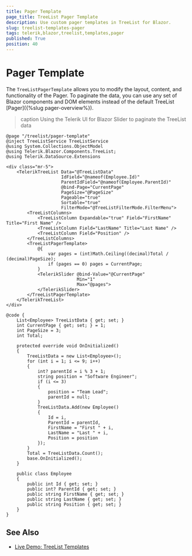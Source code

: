 ```yaml
---
title: Pager Template
page_title: TreeList Pager Template
description: Use custom pager templates in TreeList for Blazor.
slug: treelist-templates-pager
tags: telerik,blazor,treelist,templates,pager
published: True
position: 40
---
```



# Pager Template

The `TreeListPagerTemplate` allows you to modify the layout, content, and functionality of the Pager. To paginate the data, you can use any set of Blazor components and DOM elements instead of the default TreeList [Pager]({%slug pager-overview%}).


>caption Using the Telerik UI for Blazor Slider to paginate the TreeList data

````CSHTML
@page "/treelist/pager-template"
@inject TreeListService TreeListService
@using System.Collections.ObjectModel
@using Telerik.Blazor.Components.TreeList;
@using Telerik.DataSource.Extensions

<div class="mr-5">
    <TelerikTreeList Data="@TreeListData"
                     IdField="@nameof(Employee.Id)"
                     ParentIdField="@nameof(Employee.ParentId)"
                     @bind-Page="CurrentPage"
                     PageSize="@PageSize"
                     Pageable="true"
                     Sortable="true"
                     FilterMode="@TreeListFilterMode.FilterMenu">
        <TreeListColumns>
            <TreeListColumn Expandable="true" Field="FirstName" Title="First Name" />
            <TreeListColumn Field="LastName" Title="Last Name" />
            <TreeListColumn Field="Position" />
        </TreeListColumns>
        <TreeListPagerTemplate>
            @{
                var pages = (int)Math.Ceiling((decimal)Total / (decimal)PageSize);
                if (pages == 0) pages = CurrentPage;
            }
            <TelerikSlider @bind-Value="@CurrentPage"
                           Min="1"
                           Max="@pages">
            </TelerikSlider>
        </TreeListPagerTemplate>
    </TelerikTreeList>
</div>

@code {
    List<Employee> TreeListData { get; set; }
    int CurrentPage { get; set; } = 1;
    int PageSize = 3;
    int Total;

    protected override void OnInitialized()
    {
        TreeListData = new List<Employee>();
        for (int i = 1; i <= 9; i++)
        {
            int? parentId = i % 3 + 1;
            string position = "Software Engineer";
            if (i <= 3)
            {
                position = "Team Lead";
                parentId = null;
            }
            TreeListData.Add(new Employee()
            {
                Id = i,
                ParentId = parentId,
                FirstName = "First " + i,
                LastName = "Last " + i,
                Position = position
            });
        }
        Total = TreeListData.Count();
        base.OnInitialized();
    }

    public class Employee
    {
        public int Id { get; set; }
        public int? ParentId { get; set; }
        public string FirstName { get; set; }
        public string LastName { get; set; }
        public string Position { get; set; }
    }
}
````

## See Also

 * [Live Demo: TreeList Templates](https://demos.telerik.com/blazor-ui/treelist/templates)

